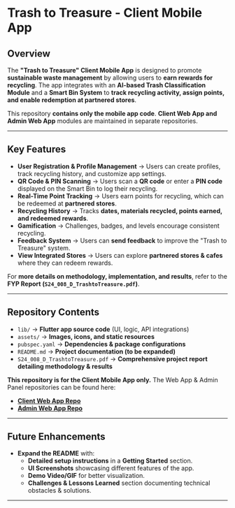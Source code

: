 # Trash to Treasure - Client Mobile App  

## Overview  
The **"Trash to Treasure" Client Mobile App** is designed to promote **sustainable waste management** by allowing users to **earn rewards for recycling**. The app integrates with an **AI-based Trash Classification Module** and a **Smart Bin System** to **track recycling activity, assign points, and enable redemption at partnered stores**.  

This repository **contains only the mobile app code**. **Client Web App and Admin Web App** modules are maintained in separate repositories.  

---

## Key Features  
- **User Registration & Profile Management** → Users can create profiles, track recycling history, and customize app settings.
- **QR Code & PIN Scanning** → Users scan a **QR code** or enter a **PIN code** displayed on the Smart Bin to log their recycling.
- **Real-Time Point Tracking** → Users earn points for recycling, which can be redeemed at **partnered stores**.
- **Recycling History** → Tracks **dates, materials recycled, points earned, and redeemed rewards**.
- **Gamification** → Challenges, badges, and levels encourage consistent recycling.
- **Feedback System** → Users can **send feedback** to improve the "Trash to Treasure" system.
- **View Integrated Stores** → Users can explore **partnered stores & cafes** where they can redeem rewards.  

For **more details on methodology, implementation, and results**, refer to the **FYP Report (`S24_008_D_TrashtoTreasure.pdf`)**.  

---

## Repository Contents  
- `lib/` → **Flutter app source code** (UI, logic, API integrations)  
- `assets/` → **Images, icons, and static resources**  
- `pubspec.yaml` → **Dependencies & package configurations**  
- `README.md` → **Project documentation (to be expanded)**  
- `S24_008_D_TrashtoTreasure.pdf` → **Comprehensive project report detailing methodology & results**  

**This repository is for the Client Mobile App only.** The Web App & Admin Panel repositories can be found here:  
- **[Client Web App Repo](https://github.com/YOUR_USERNAME/fyp-client-web)**  
- **[Admin Web App Repo](https://github.com/YOUR_USERNAME/fyp-admin-web)**  

---

## Future Enhancements  
- **Expand the README** with:  
   - **Detailed setup instructions** in a **Getting Started** section.  
   - **UI Screenshots** showcasing different features of the app.  
   - **Demo Video/GIF** for better visualization.  
   - **Challenges & Lessons Learned** section documenting technical obstacles & solutions.

---
